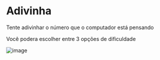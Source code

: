 # Adivinha
Tente adivinhar o número que o computador está pensando

<p>Você podera escolher entre 3 opções de dificuldade</p>

<img>![image](https://user-images.githubusercontent.com/103343154/163419672-92e7fa09-b98e-40ba-9ca2-36db13781ca5.png)</img>
